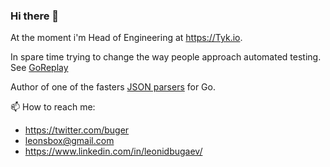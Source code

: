 ### Hi there 👋

At the moment i'm Head of Engineering at https://Tyk.io.

In spare time trying to change the way people approach automated testing. See [GoReplay](https://goreplay.org)

Author of one of the fasters [JSON parsers](https://github.com/buger/jsonparser) for Go.

  


📫 How to reach me:
- https://twitter.com/buger
- leonsbox@gmail.com
- https://www.linkedin.com/in/leonidbugaev/



<!--
**buger/buger** is a ✨ _special_ ✨ repository because its `README.md` (this file) appears on your GitHub profile.

Here are some ideas to get you started:

- 🔭 I’m currently working on ...
- 🌱 I’m currently learning ...
- 👯 I’m looking to collaborate on ...
- 🤔 I’m looking for help with ...
- 💬 Ask me about ...
- 📫 How to reach me: ...
- 😄 Pronouns: ...
- ⚡ Fun fact: ...
-->
